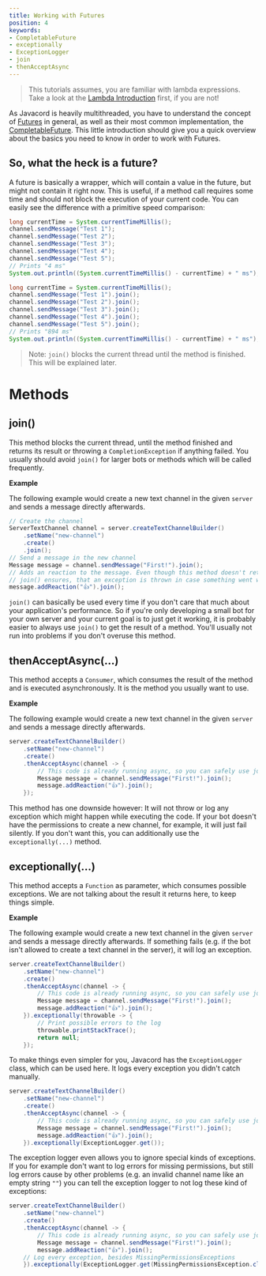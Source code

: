 ```yaml
---
title: Working with Futures
position: 4
keywords:
- CompletableFuture
- exceptionally
- ExceptionLogger
- join
- thenAcceptAsync
---
```


> This tutorials assumes, you are familiar with lambda expressions. Take a look at the [Lambda Introduction](/wiki/essential-knowledge/lambda-introduction) first, if you are not!

As Javacord is heavily multithreaded, you have to understand the concept of [Futures](https://docs.oracle.com/javase/8/docs/api/java/util/concurrent/Future.html) in general, as well as their most common implementation, the [CompletableFuture](https://docs.oracle.com/javase/8/docs/api/java/util/concurrent/CompletableFuture.html). This little introduction should give you a quick overview about the basics you need to know in order to work with Futures.

## So, what the heck is a future?
A future is basically a wrapper, which will contain a value in the future, but might not contain it right now. This is useful, if a method call requires some time and should not block the execution of your current code. You can easily see the difference with a primitive speed comparison:
```java
long currentTime = System.currentTimeMillis();
channel.sendMessage("Test 1");
channel.sendMessage("Test 2");
channel.sendMessage("Test 3");
channel.sendMessage("Test 4");
channel.sendMessage("Test 5");
// Prints "4 ms"
System.out.println((System.currentTimeMillis() - currentTime) + " ms");
```
```java
long currentTime = System.currentTimeMillis();
channel.sendMessage("Test 1").join();
channel.sendMessage("Test 2").join();
channel.sendMessage("Test 3").join();
channel.sendMessage("Test 4").join();
channel.sendMessage("Test 5").join();
// Prints "894 ms"
System.out.println((System.currentTimeMillis() - currentTime) + " ms");
```
> Note: `join()` blocks the current thread until the method is finished. This will be explained later.

# Methods

## join()

This method blocks the current thread, until the method finished and returns its result or throwing a `CompletionException` if anything failed. You usually should avoid `join()` for larger bots or methods which will be called frequently.

**Example**

The following example would create a new text channel in the given `server` and sends a message directly afterwards.
```java
// Create the channel
ServerTextChannel channel = server.createTextChannelBuilder()
    .setName("new-channel")
    .create()
    .join();
// Send a message in the new channel
Message message = channel.sendMessage("First!").join();
// Adds an reaction to the message. Even though this method doesn't return anything,
// join() ensures, that an exception is thrown in case something went wrong
message.addReaction("👍").join();
```
`join()` can basically be used every time if you don't care that much about your application's performance. So if you're only developing a small bot for your own server and your current goal is to just get it working, it is probably easier to always use `join()` to get the result of a method. You'll usually not run into problems if you don't overuse this method.

## thenAcceptAsync(...)

This method accepts a `Consumer`, which consumes the result of the method and is executed asynchronously. It is the method you usually want to use.

**Example**

The following example would create a new text channel in the given `server` and sends a message directly afterwards.
```java
server.createTextChannelBuilder()
    .setName("new-channel")
    .create()
    .thenAcceptAsync(channel -> {
        // This code is already running async, so you can safely use join() here
        Message message = channel.sendMessage("First!").join();
        message.addReaction("👍").join();
    });
```
This method has one downside however: It will not throw or log any exception which might happen while executing the code. If your bot doesn't have the permissions to create a new channel, for example, it will just fail silently. If you don't want this, you can additionally use the `exceptionally(...)` method.

## exceptionally(...)

This method accepts a `Function` as parameter, which consumes possible exceptions. We are not talking about the result it returns here, to keep things simple.

**Example**

The following example would create a new text channel in the given `server` and sends a message directly afterwards. If something fails (e.g. if the bot isn't allowed to create a text channel in the server), it will log an exception.
```java
server.createTextChannelBuilder()
    .setName("new-channel")
    .create()
    .thenAcceptAsync(channel -> {
        // This code is already running async, so you can safely use join() here
        Message message = channel.sendMessage("First!").join();
        message.addReaction("👍").join();
    }).exceptionally(throwable -> {
        // Print possible errors to the log
        throwable.printStackTrace();
        return null;
    });
```
To make things even simpler for you, Javacord has the `ExceptionLogger` class, which can be used here. It logs every exception you didn't catch manually.
```java
server.createTextChannelBuilder()
    .setName("new-channel")
    .create()
    .thenAcceptAsync(channel -> {
        // This code is already running async, so you can safely use join() here
        Message message = channel.sendMessage("First!").join();
        message.addReaction("👍").join();
    }).exceptionally(ExceptionLogger.get());
```
The exception logger even allows you to ignore special kinds of exceptions. If you for example don't want to log errors for missing permissions, but still log errors cause by other problems (e.g. an invalid channel name like an empty string `""`) you can tell the exception logger to not log these kind of exceptions:
```java
server.createTextChannelBuilder()
    .setName("new-channel")
    .create()
    .thenAcceptAsync(channel -> {
        // This code is already running async, so you can safely use join() here
        Message message = channel.sendMessage("First!").join();
        message.addReaction("👍").join();
    // Log every exception, besides MissingPermissionsExceptions
    }).exceptionally(ExceptionLogger.get(MissingPermissionsException.class));
```